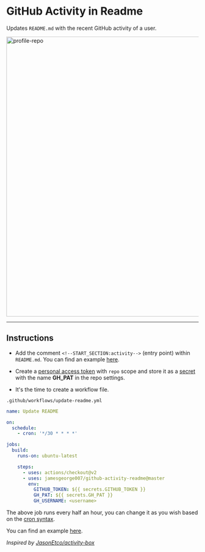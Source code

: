 # GitHub Activity in Readme

Updates `README.md` with the recent GitHub activity of a user.

<img width="735" alt="profile-repo" src="https://user-images.githubusercontent.com/25279263/87703301-3aa4a500-c7b8-11ea-8eb6-245121997a7b.png">

---

## Instructions

- Add the comment `<!--START_SECTION:activity-->` (entry point) within `README.md`. You can find an example [here](https://github.com/jamesgeorge007/jamesgeorge007/blob/master/README.md).

- Create a [personal access token](https://docs.github.com/en/github/authenticating-to-github/creating-a-personal-access-token) with `repo` scope and store it as a [secret](https://docs.github.com/en/actions/configuring-and-managing-workflows/creating-and-storing-encrypted-secrets) with the name **GH_PAT** in the repo settings.

- It's the time to create a workflow file.

`.github/workflows/update-readme.yml`

```yml
name: Update README

on:
  schedule:
    - cron: '*/30 * * * *'

jobs:
  build:
    runs-on: ubuntu-latest

    steps:
      - uses: actions/checkout@v2
      - uses: jamesgeorge007/github-activity-readme@master
        env:
          GITHUB_TOKEN: ${{ secrets.GITHUB_TOKEN }}
          GH_PAT: ${{ secrets.GH_PAT }}
          GH_USERNAME: <username>
```

The above job runs every half an hour, you can change it as you wish based on the [cron syntax](https://jasonet.co/posts/scheduled-actions/#the-cron-syntax).

You can find an example [here](https://github.com/jamesgeorge007/jamesgeorge007/blob/master/.github/workflows/update-readme.yml).

_Inspired by [JasonEtco/activity-box](https://github.com/JasonEtco/activity-box)_
